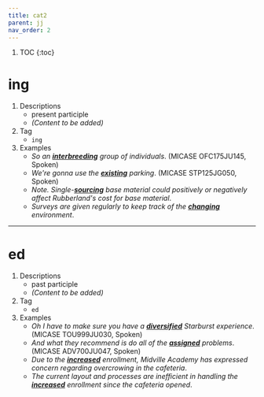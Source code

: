 ```yaml
---
title: cat2
parent: jj
nav_order: 2
---
```

1. TOC
{:toc}

# ing

1. Descriptions
    - present participle
    - *(Content to be added)*
2. Tag
    - `ing`
3. Examples
    - *So an <ins>**interbreeding**</ins> group of individuals*. (MICASE OFC175JU145, Spoken)
    - *We're gonna use the <ins>**existing**</ins> parking*. (MICASE STP125JG050, Spoken) 
    - *Note. Single-<ins>**sourcing**</ins> base material could positively or negatively affect Rubberland's cost for base material*.
    - *Surveys are given regularly to keep track of the <ins>**changing**</ins> environment*.

---

# ed

1. Descriptions
    - past participle
    - *(Content to be added)*
2. Tag
    - `ed`
3. Examples
    - *Oh I have to make sure you have a <ins>**diversified**</ins> Starburst experience*. (MICASE TOU999JU030, Spoken)
    - *And what they recommend is do all of the <ins>**assigned**</ins> problems*. (MICASE ADV700JU047, Spoken)
    - *Due to the <ins>**increased**</ins> enrollment, Midville Academy has expressed concern regarding overcrowing in the cafeteria*.
    - *The current layout and processes are inefficient in handling the <ins>**increased**</ins> enrollment since the cafeteria opened*.

